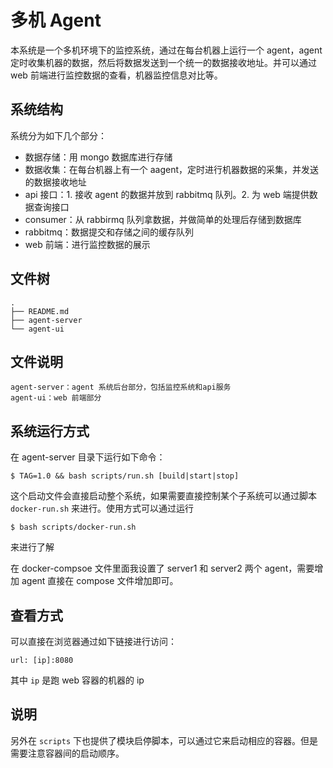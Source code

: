 # 多机 Agent
本系统是一个多机环境下的监控系统，通过在每台机器上运行一个 agent，agent 定时收集机器的数据，然后将数据发送到一个统一的数据接收地址。并可以通过 web 前端进行监控数据的查看，机器监控信息对比等。

## 系统结构
系统分为如下几个部分：

* 数据存储：用 mongo 数据库进行存储
* 数据收集：在每台机器上有一个 aagent，定时进行机器数据的采集，并发送的数据接收地址
* api 接口：1. 接收 agent 的数据并放到 rabbitmq 队列。2. 为 web 端提供数据查询接口
* consumer：从 rabbirmq 队列拿数据，并做简单的处理后存储到数据库
* rabbitmq：数据提交和存储之间的缓存队列
* web 前端：进行监控数据的展示

## 文件树

    .
    ├── README.md
    ├── agent-server
    └── agent-ui

## 文件说明

    agent-server：agent 系统后台部分，包括监控系统和api服务
    agent-ui：web 前端部分

## 系统运行方式
在 agent-server 目录下运行如下命令：
```
$ TAG=1.0 && bash scripts/run.sh [build|start|stop]
```
这个启动文件会直接启动整个系统，如果需要直接控制某个子系统可以通过脚本 `docker-run.sh` 来进行。使用方式可以通过运行
```
$ bash scripts/docker-run.sh
```
来进行了解

在 docker-compsoe 文件里面我设置了 server1 和 server2 两个 agent，需要增加 agent 直接在 compose 文件增加即可。

## 查看方式
可以直接在浏览器通过如下链接进行访问：

```
url: [ip]:8080
```
其中 `ip` 是跑 web 容器的机器的 ip

## 说明
另外在 `scripts` 下也提供了模块启停脚本，可以通过它来启动相应的容器。但是需要注意容器间的启动顺序。
